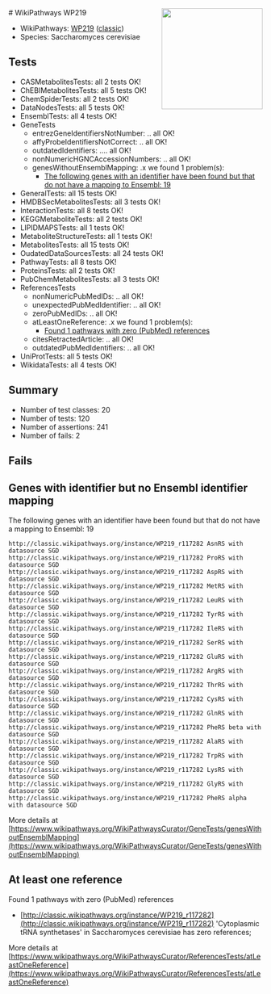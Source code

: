 <img style="float: right; width: 200px" src="https://upload.wikimedia.org/wikipedia/commons/thumb/8/83/Wplogo_with_text_500.png/640px-Wplogo_with_text_500.png" />
# WikiPathways WP219

* WikiPathways: [WP219](https://wikipathways.org/pathways/WP219) ([classic](https://classic.wikipathways.org/instance/WP219))
* Species: Saccharomyces cerevisiae
## Tests
* CASMetabolitesTests: all 2 tests OK!
* ChEBIMetabolitesTests: all 5 tests OK!
* ChemSpiderTests: all 2 tests OK!
* DataNodesTests: all 5 tests OK!
* EnsemblTests: all 4 tests OK!
* GeneTests
    * entrezGeneIdentifiersNotNumber: .. all OK!
    * affyProbeIdentifiersNotCorrect: .. all OK!
    * outdatedIdentifiers: .... all OK!
    * nonNumericHGNCAccessionNumbers: .. all OK!
    * genesWithoutEnsemblMapping: .x we found 1 problem(s):
        * [The following genes with an identifier have been found but that do not have a mapping to Ensembl: 19](#c4e54316)
* GeneralTests: all 15 tests OK!
* HMDBSecMetabolitesTests: all 3 tests OK!
* InteractionTests: all 8 tests OK!
* KEGGMetaboliteTests: all 2 tests OK!
* LIPIDMAPSTests: all 1 tests OK!
* MetaboliteStructureTests: all 1 tests OK!
* MetabolitesTests: all 15 tests OK!
* OudatedDataSourcesTests: all 24 tests OK!
* PathwayTests: all 8 tests OK!
* ProteinsTests: all 2 tests OK!
* PubChemMetabolitesTests: all 3 tests OK!
* ReferencesTests
    * nonNumericPubMedIDs: .. all OK!
    * unexpectedPubMedIdentifier: .. all OK!
    * zeroPubMedIDs: .. all OK!
    * atLeastOneReference: .x we found 1 problem(s):
        * [Found 1 pathways with zero (PubMed) references](#d0a459f0)
    * citesRetractedArticle: .. all OK!
    * outdatedPubMedIdentifiers: .. all OK!
* UniProtTests: all 5 tests OK!
* WikidataTests: all 4 tests OK!


## Summary

* Number of test classes: 20
* Number of tests: 120
* Number of assertions: 241
* Number of fails: 2

## Fails

<a name="c4e54316" />

## Genes with identifier but no Ensembl identifier mapping

The following genes with an identifier have been found but that do not have a mapping to Ensembl: 19
```
http://classic.wikipathways.org/instance/WP219_r117282 AsnRS with datasource SGD
http://classic.wikipathways.org/instance/WP219_r117282 ProRS with datasource SGD
http://classic.wikipathways.org/instance/WP219_r117282 AspRS with datasource SGD
http://classic.wikipathways.org/instance/WP219_r117282 MetRS with datasource SGD
http://classic.wikipathways.org/instance/WP219_r117282 LeuRS with datasource SGD
http://classic.wikipathways.org/instance/WP219_r117282 TyrRS with datasource SGD
http://classic.wikipathways.org/instance/WP219_r117282 IleRS with datasource SGD
http://classic.wikipathways.org/instance/WP219_r117282 SerRS with datasource SGD
http://classic.wikipathways.org/instance/WP219_r117282 GluRS with datasource SGD
http://classic.wikipathways.org/instance/WP219_r117282 ArgRS with datasource SGD
http://classic.wikipathways.org/instance/WP219_r117282 ThrRS with datasource SGD
http://classic.wikipathways.org/instance/WP219_r117282 CysRS with datasource SGD
http://classic.wikipathways.org/instance/WP219_r117282 GlnRS with datasource SGD
http://classic.wikipathways.org/instance/WP219_r117282 PheRS beta with datasource SGD
http://classic.wikipathways.org/instance/WP219_r117282 AlaRS with datasource SGD
http://classic.wikipathways.org/instance/WP219_r117282 TrpRS with datasource SGD
http://classic.wikipathways.org/instance/WP219_r117282 LysRS with datasource SGD
http://classic.wikipathways.org/instance/WP219_r117282 GlyRS with datasource SGD
http://classic.wikipathways.org/instance/WP219_r117282 PheRS alpha with datasource SGD
```

More details at [https://www.wikipathways.org/WikiPathwaysCurator/GeneTests/genesWithoutEnsemblMapping](https://www.wikipathways.org/WikiPathwaysCurator/GeneTests/genesWithoutEnsemblMapping)

<a name="d0a459f0" />

## At least one reference

Found 1 pathways with zero (PubMed) references

* [http://classic.wikipathways.org/instance/WP219_r117282](http://classic.wikipathways.org/instance/WP219_r117282) 'Cytoplasmic tRNA synthetases' in Saccharomyces cerevisiae has zero references; 


More details at [https://www.wikipathways.org/WikiPathwaysCurator/ReferencesTests/atLeastOneReference](https://www.wikipathways.org/WikiPathwaysCurator/ReferencesTests/atLeastOneReference)

